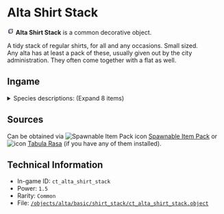 # Alta Shirt Stack

<img src="https://raw.githubusercontent.com/Ceterai/Enternia/main/objects/alta/basic/shirt_stack/icon.png" alt="Alta Shirt Stack icon" loading="lazy" height="16px" width="auto" /> **Alta Shirt Stack** is a common decorative object.

A tidy stack of regular shirts, for all and any occasions. Small sized.  
Any alta has at least a pack of these, usually given out by the city administration. They often come together with a flat as well.

## Ingame

<details markdown="1"><summary>Species descriptions: (Expand 8 items)</summary>

- Alta: Ah, a pack of freshly-washed shirts. What an amazing smell.
- Apex: A set of tidy-packed shirts. The size is a bit too small.
- Avian: Some structured pile of clothes.
- Floran: Floran wantsss to wear thiss shirt.
- Glitch: Curious. These shirts are stacked very carefully.
- Human: A stack of shirts.
- Hylotl: A tidy stack of shirts, compiled by a very thoughtful person.
- Novakid: That's a pretty tall stack of them clothes!

</details>

## Sources

Can be obtained via <img src="https://raw.githubusercontent.com/Silverfeelin/Starbound-SpawnableItemPack/master/interface/sip/iconSmall.png" alt="Spawnable Item Pack icon" width="18" height="14"/> [Spawnable Item Pack](https://steamcommunity.com/sharedfiles/filedetails/?id=733665104) or <img src="https://steamuserimages-a.akamaihd.net/ugc/263843960696222713/3EC9A7C005541F7D577EBCB8C5736B4EFC9973D6/" alt="icon" width="8" height="12"/> [Tabula Rasa](https://community.playstarbound.com/resources/the-tabula-rasa.3222/) (if you have any of them installed).

## Technical Information

- In-game ID: `ct_alta_shirt_stack`
- Power: `1.5`
- Rarity: `Common`
- File: [`/objects/alta/basic/shirt_stack/ct_alta_shirt_stack.object`](https://github.com/Ceterai/Enternia/blob/main/objects/alta/basic/shirt_stack/ct_alta_shirt_stack.object)
